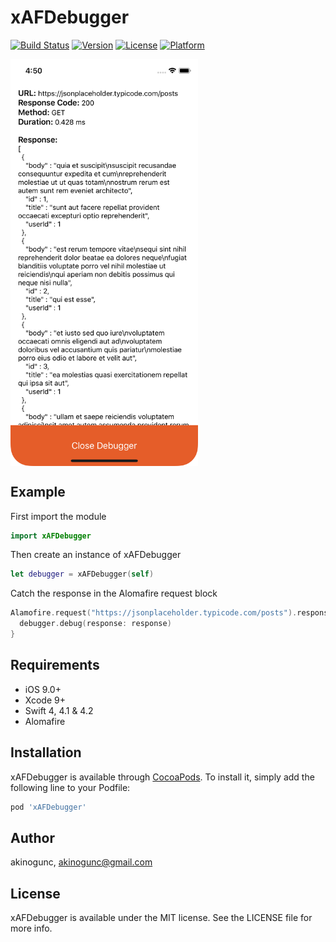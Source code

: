 # xAFDebugger

[![Build Status](http://192.168.1.106:8080/buildStatus/icon?job=GitQuery)](http://192.168.1.106:8080/job/GitQuery/)
[![Version](https://img.shields.io/cocoapods/v/xAFDebugger.svg?style=flat)](https://cocoapods.org/pods/xAFDebugger)
[![License](https://img.shields.io/cocoapods/l/xAFDebugger.svg?style=flat)](https://cocoapods.org/pods/xAFDebugger)
[![Platform](https://img.shields.io/cocoapods/p/xAFDebugger.svg?style=flat)](https://cocoapods.org/pods/xAFDebugger)

<img align="center" src="https://github.com/akinogunc/xAFDebugger/blob/master/ss.png?raw=true" width="300">

## Example

First import the module

```swift
import xAFDebugger
```

Then create an instance of xAFDebugger

```swift
let debugger = xAFDebugger(self)
```

Catch the response in the Alomafire request block

```swift
Alamofire.request("https://jsonplaceholder.typicode.com/posts").responseJSON { response in
  debugger.debug(response: response)
}
```


## Requirements

- iOS 9.0+
- Xcode 9+
- Swift 4, 4.1 & 4.2
- Alomafire


## Installation

xAFDebugger is available through [CocoaPods](https://cocoapods.org). To install
it, simply add the following line to your Podfile:

```ruby
pod 'xAFDebugger'
```

## Author

akinogunc, akinogunc@gmail.com

## License

xAFDebugger is available under the MIT license. See the LICENSE file for more info.
